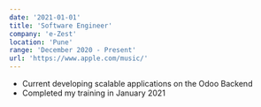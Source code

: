 ```yaml
---
date: '2021-01-01'
title: 'Software Engineer'
company: 'e-Zest'
location: 'Pune'
range: 'December 2020 - Present'
url: 'https://www.apple.com/music/'
---
```


- Current developing scalable applications on the Odoo Backend
- Completed my training in January 2021
